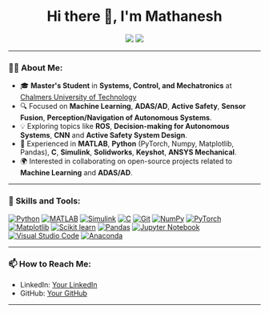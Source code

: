 <h1 align="center">Hi there 👋, I'm Mathanesh</h1>

<p align="center">
  <a href="https://github.com/Mathanesh/"><img src="https://img.shields.io/github/followers/Mathanesh?label=Follow&style=social"></a>
  <a href="https://www.linkedin.com/in/mathanesh-vellingiri-ramasamy/"><img src="https://img.shields.io/badge/LinkedIn-Connect-blue?style=flat&logo=linkedin"></a>
</p>

---

### 👨‍💻 About Me:
- 🎓 **Master's Student** in **Systems, Control, and Mechatronics** at [Chalmers University of Technology](https://www.chalmers.se/)
- 🔍 Focused on **Machine Learning**, **ADAS/AD**, **Active Safety**, **Sensor Fusion**, **Perception/Navigation of Autonomous Systems**.
- 💡 Exploring topics like **ROS**, **Decision-making for Autonomous Systems**, **CNN** and **Active Safety System Design**.
- 🔧 Experienced in **MATLAB**, **Python** (PyTorch, Numpy, Matplotlib, Pandas), **C**, **Simulink**, **Solidworks**, **Keyshot**, **ANSYS Mechanical**.
- 🌍 Interested in collaborating on open-source projects related to **Machine Learning** and **ADAS/AD**.

---

### 🚀 Skills and Tools:
<p align="left">
  <a href="https://www.python.org/"><img src="https://img.shields.io/badge/Python-3776AB?style=flat&logo=python&logoColor=white" alt="Python" /></a>
  <a href="https://www.mathworks.com/products/matlab.html"><img src="https://img.shields.io/badge/MATLAB-0076A8?style=flat&logo=Mathworks&logoColor=white" alt="MATLAB" /></a>
  <a href="https://www.mathworks.com/products/simulink.html"><img src="https://img.shields.io/badge/Simulink-0076A8?style=flat&logo=Mathworks&logoColor=white" alt="Simulink" /></a>
  <a href="https://en.cppreference.com/w/c"><img src="https://img.shields.io/badge/C-A8B9CC?style=flat&logo=C&logoColor=white" alt="C" /></a>
  <a href="https://git-scm.com/"><img src="https://img.shields.io/badge/Git-F05032?style=flat&logo=git&logoColor=white" alt="Git" /></a>
  <a href="https://numpy.org/"><img src="https://img.shields.io/badge/NumPy-013243?style=flat&logo=numpy&logoColor=white" alt="NumPy" /></a>
  <a href="https://pytorch.org/"><img src="https://img.shields.io/badge/PyTorch-EE4C2C?style=flat&logo=pytorch&logoColor=white" alt="PyTorch" /></a>
  <a href="https://matplotlib.org/"><img src="https://img.shields.io/badge/Matplotlib-3776AB?style=flat&logo=python&logoColor=white" alt="Matplotlib" /></a>
  <a href="https://scikit-learn.org/"><img src="https://img.shields.io/badge/Scikit_learn-F7931E?style=flat&logo=scikit-learn&logoColor=white" alt="Scikit learn" /></a>
  <a href="https://pandas.pydata.org/"><img src="https://img.shields.io/badge/Pandas-150458?style=flat&logo=pandas&logoColor=white" alt="Pandas" /></a>
  <a href="https://jupyter.org/"><img src="https://img.shields.io/badge/Jupyter-F37626?style=flat&logo=Jupyter&logoColor=white" alt="Jupyter Notebook" /></a>
  <a href="https://code.visualstudio.com/"><img src="https://img.shields.io/badge/Visual_Studio_Code-0078D4?style=flat&logo=visual%20studio%20code&logoColor=white" alt="Visual Studio Code" /></a>
  <a href="https://www.anaconda.com/"><img src="https://img.shields.io/badge/Anaconda-44A833?style=flat&logo=anaconda&logoColor=white" alt="Anaconda" /></a>

<!-- 
  <a href="https://isocpp.org/"><img src="https://img.shields.io/badge/C++-00599C?style=flat&logo=C%2B%2B&logoColor=white" alt="C++" /></a>
  <a href="https://www.ros.org/"><img src="https://img.shields.io/badge/ROS-22314E?style=flat&logo=ros&logoColor=white" alt="ROS" /></a>
  <a href="https://www.tensorflow.org/"><img src="https://img.shields.io/badge/TensorFlow-FF6F00?style=flat&logo=tensorflow&logoColor=white" alt="TensorFlow" /></a>
  <a href="https://opencv.org/"><img src="https://img.shields.io/badge/OpenCV-5C3EE8?style=flat&logo=opencv&logoColor=white" alt="OpenCV" /></a>
  <a href="https://keras.io/"><img src="https://img.shields.io/badge/Keras-D00000?style=flat&logo=keras&logoColor=white" alt="Keras" /></a>
  <a href="http://gazebosim.org/"><img src="https://img.shields.io/badge/Gazebo-FFC107?style=flat&logo=gazebo&logoColor=black" alt="Gazebo" /></a>
  <a href="https://www.opengl.org/"><img src="https://img.shields.io/badge/OpenGL-5586A4?style=flat&logo=opengl&logoColor=white" alt="OpenGL" /></a>
  <a href="http://www.open3d.org/"><img src="https://img.shields.io/badge/Open3D-0077B6?style=flat&logoColor=white" alt="Open3D" /></a>
  <a href="https://pybullet.org/"><img src="https://img.shields.io/badge/PyBullet-4B8BBE?style=flat&logo=python&logoColor=white" alt="PyBullet" /></a>
-->
</p>


---

<!-- 
### 📈 GitHub Stats:
<p align="center">
  <img src="https://github-readme-stats.vercel.app/api?username=Mathanesh&show_icons=true&theme=radical" alt="GitHub Stats" />
  <img src="https://github-readme-stats.vercel.app/api/top-langs/?username=Mathanesh&layout=compact&theme=radical" alt="All Languages" />
</p>

---
-->

### 📫 How to Reach Me:
- LinkedIn: [Your LinkedIn](https://www.linkedin.com/in/mathanesh-vellingiri-ramasamy/)
- GitHub: [Your GitHub](https://github.com/Mathanesh)

---
<!--
### 🌱 Current Projects:
- 📊 Working on a project: **Training a Deep NN for Object Detection and Classification** for **Autonomous Vehicles**.
- 🔭 Working on a project: **Driver behavior and active safety systems (FCW and AEB) in critical
rear-end situations**.
-->
